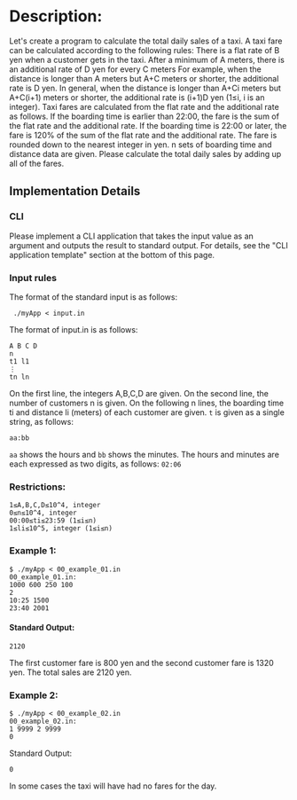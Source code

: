 # Description:
Let's create a program to calculate the total daily sales of a taxi.
A taxi fare can be calculated according to the following rules:
There is a flat rate of B yen when a customer gets in the taxi.
After a minimum of A meters, there is an additional rate of D yen for every C meters
For example, when the distance is longer than A meters but A+C meters or shorter, the additional rate is D yen.
In general, when the distance is longer than A+Ci meters but A+C(i+1) meters or shorter, the additional rate is (i+1)D yen (1≤i, i is an integer).
Taxi fares are calculated from the flat rate and the additional rate as follows.
If the boarding time is earlier than 22:00, the fare is the sum of the flat rate and the additional rate.
If the boarding time is 22:00 or later, the fare is 120% of the sum of the flat rate and the additional rate.
The fare is rounded down to the nearest integer in yen.
n sets of boarding time and distance data are given. Please calculate the total daily sales by adding up all of the fares.

## Implementation Details
### CLI
Please implement a CLI application that takes the input value as an argument and outputs the result to standard output. For details, see the "CLI application template" section at the bottom of this page.
### Input rules
The format of the standard input is as follows:
```
 ./myApp < input.in
```

The format of input.in is as follows:
```
A B C D
n
t1 l1
⋮
tn ln
```
	
On the first line, the integers A,B,C,D are given. On the second line, the number of customers n is given. On the following n lines, the boarding time ti and distance li (meters) of each customer are given.
`t` is given as a single string, as follows:
```
aa:bb
```

`aa` shows the hours and `bb` shows the minutes.
The hours and minutes are each expressed as two digits, as follows:
`02:06`

### Restrictions:
```
1≤A,B,C,D≤10^4, integer
0≤n≤10^4, integer
00:00≤ti≤23:59 (1≤i≤n)
1≤li≤10^5, integer (1≤i≤n)
```

### Example 1:
```
$ ./myApp < 00_example_01.in 
00_example_01.in:
1000 600 250 100
2
10:25 1500
23:40 2001
```
#### Standard Output:
```
2120
```
The first customer fare is 800 yen and the second customer fare is 1320 yen. The total sales are 2120 yen. 

### Example 2:
```
$ ./myApp < 00_example_02.in 
00_example_02.in:
1 9999 2 9999
0
```
Standard Output:
```
0
```
In some cases the taxi will have had no fares for the day. 